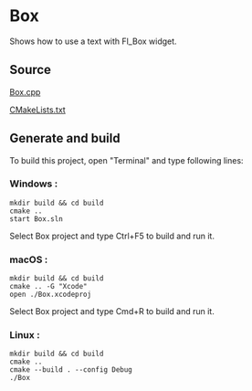 # Box

Shows how to use a text with Fl_Box widget.

## Source

[Box.cpp](Box.cpp)

[CMakeLists.txt](CMakeLists.txt)

## Generate and build

To build this project, open "Terminal" and type following lines:

### Windows :

``` shell
mkdir build && cd build
cmake .. 
start Box.sln
```

Select Box project and type Ctrl+F5 to build and run it.

### macOS :

``` shell
mkdir build && cd build
cmake .. -G "Xcode"
open ./Box.xcodeproj
```

Select Box project and type Cmd+R to build and run it.

### Linux :

``` shell
mkdir build && cd build
cmake .. 
cmake --build . --config Debug
./Box
```
